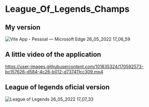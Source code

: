 # League_Of_Legends_Champs

## My version
![Vite App - Pessoal — Microsoft​ Edge 26_05_2022 17_06_59](https://user-images.githubusercontent.com/101835324/170575947-5c8ede81-cd96-4fea-9a3d-daad68579967.png)

## A little video of the application
https://user-images.githubusercontent.com/101835324/170592573-bc157626-d584-4c26-b012-d737411cc309.mp4


## League of legends oficial version
![League of Legends 26_05_2022 17_07_33](https://user-images.githubusercontent.com/101835324/170575955-83854d8d-886e-4e55-912a-b27dafdfbc47.png)
